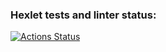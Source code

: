 ### Hexlet tests and linter status:
[![Actions Status](https://github.com/Myakot/python-project-52/actions/workflows/hexlet-check.yml/badge.svg)](https://github.com/Myakot/python-project-52/actions)